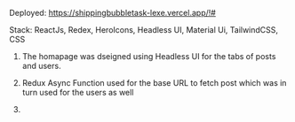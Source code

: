 Deployed: https://shippingbubbletask-lexe.vercel.app/!#


Stack: ReactJs, Redex, HeroIcons, Headless UI, Material Ui, TailwindCSS, CSS

1. The homapage was dseigned using Headless UI for the tabs of posts and users. 

2. Redux Async Function used for the base URL to fetch post which was in turn used for the users as well

3. 

